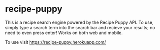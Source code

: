 # recipe-puppy
This is a recipe search engine powered by the Recipe Puppy API. To use, simply type a search term into the search bar and recieve your results; no need to even press enter!
Works on both web and mobile.

To use visit https://recipe-puppy.herokuapp.com/

